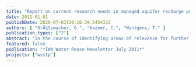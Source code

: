 ```yaml
---
title: "Report on current research needs in managed aquifer recharge published by the WssTP"
date: 2011-01-01
publishDate: 2020-07-03T20:16:39.545433Z
authors: [ "GrÃ¼tzmacher, G.", "Kazner, C.", "Wintgens, T." ]
publication_types: ["2"]
abstract: "In the course of identifying areas of relevance for further research and development the members of the European Water Supply and Sanitation Technology (WssTP) identified Managed Aquifer Recharge (MAR) as an important cross-cutting topic and area relevant for further research. For this reason a Task Force on MAR was initiated with 36 representatives from European research institutes and industry partners with participation of international experts. These task force members developed the basis for a report documenting the state of the art and research needs in the field of MAR that has now been published by the WssTP."
featured: false
publication: "*IWA Water Reuse Newsletter July 2011*"
projects: ["wsstp"]
---
```


